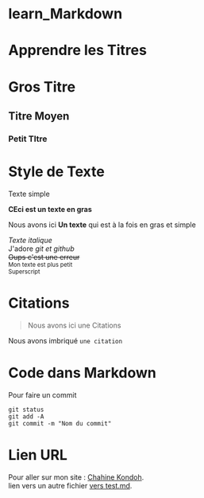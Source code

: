 # learn_Markdown

# Apprendre les Titres
# Gros Titre
## Titre Moyen 
### Petit TItre

# Style de Texte

Texte simple  

**CEci est un texte en gras**  

Nous avons ici __Un texte__ qui est à la fois en gras et simple  

*Texte italique*  
J'adore *git et github*  
~~Oups c'est une erreur~~  
<sub>Mon texte est plus petit</sub>  
<sup> Superscript</sup>  

# Citations
>Nous avons ici une Citations

Nous avons imbriqué `une citation`

# Code dans Markdown

Pour faire un commit

```
git status
git add -A 
git commit -m "Nom du commit"
```

# Lien URL

Pour aller sur mon site : [Chahine Kondoh](https://www.chahinekondoh.com).  
lien vers un autre fichier [vers test.md](test.md).

